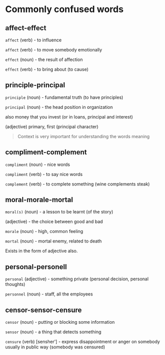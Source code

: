 # Commonly confused words

## affect-effect
`affect` (verb) - to influence

`affect` (verb) - to move somebody emotionally

`effect` (noun) - the result of affection

`effect` (verb) - to bring about (to cause)

## principle-principal

`principle` (noun) - fundamental truth (to have principles)

`principal` (noun) - the head position in organization

also money that you invest (or in loans, principal and interest)

(adjective) primary, first (principal character)

> Context is very important for understanding the words meaning

## compliment-complement

`compliment` (noun) - nice words

`compliment` (verb) - to say nice words

`complement` (verb) - to complete something (wine complements steak)

## moral-morale-mortal

`moral(s)` (noun) - a lesson to be learnt (of the story)

(adjective) - the choice between good and bad

`morale` (noun) - high, common feeling

`mortal` (noun) - mortal enemy, related to death

Exists in the form of adjective also.

## personal-personell

`personal` (adjective) - something private (personal decision, personal thoughts)

`personnel` (noun) - staff, all the employees

## censor-sensor-censure

`censor` (noun) - putting or blocking some information

`sensor` (noun) - a thing that detects something

`censure` (verb) [sensher'] - express disappointment or anger on somebody usually in public way (somebody was censured)








